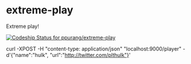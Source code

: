 extreme-play
============

Extreme play!

[ ![Codeship Status for ppurang/extreme-play](https://www.codeship.io/projects/890c8a40-0d06-0131-8052-366ad2a83d89/status?branch=master)](https://www.codeship.io/projects/7572)



 curl -XPOST -H "content-type: application/json" "localhost:9000/player" -d'{"name":"hulk", "url":"http://twitter.com/plthulk"}'  
